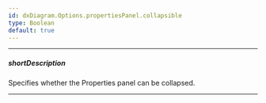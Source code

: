 ```yaml
---
id: dxDiagram.Options.propertiesPanel.collapsible
type: Boolean
default: true
---
```

---
##### shortDescription
Specifies whether the Properties panel can be collapsed.

---
